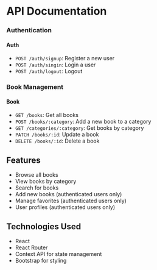 # API Documentation

### Authentication

#### Auth
- `POST /auth/signup`: Register a new user
- `POST /auth/singin`: Login a user
- `POST /auth/logout`: Logout


### Book Management

#### Book
- `GET /books`: Get all books
- `POST /books/:category`: Add a new book to a category
- `GET /categories/:category`: Get books by category
- `PATCH /books/:id`: Update a book
- `DELETE /books/:id`: Delete a book

## Features

- Browse all books
- View books by category
- Search for books
- Add new books (authenticated users only)
- Manage favorites (authenticated users only)
- User profiles (authenticated users only)

## Technologies Used

- React
- React Router
- Context API for state management
- Bootstrap for styling
